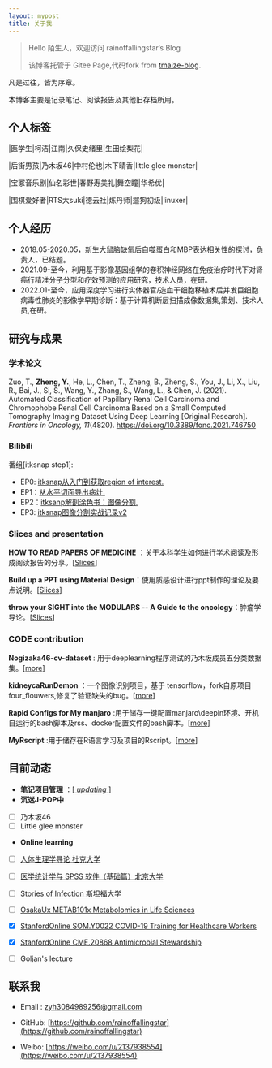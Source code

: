 ```yaml
---
layout: mypost
title: 关于我
---
```


> Hello 陌生人，欢迎访问 rainoffallingstar‘s Blog
>
> 该博客托管于 Gitee Page,代码fork from [tmaize-blog](https://github.com/TMaize/tmaize-blog).

凡是过往，皆为序章。

本博客主要是记录笔记、阅读报告及其他旧存档所用。

## 个人标签

|医学生|柯洁|江南|久保史绪里|生田绘梨花|

|后街男孩|乃木坂46|中村伦也|木下晴香|little glee monster|

|宝冢音乐剧|仙名彩世|春野寿美礼|舞空瞳|华希优|

|围棋爱好者|RTS大suki|德云社|炼丹师|遛狗初级|linuxer|


## 个人经历

- 2018.05-2020.05，新生大鼠脑缺氧后自噬蛋白和MBP表达相关性的探讨，负责人，已结题。
- 2021.09-至今，利用基于影像基因组学的卷积神经网络在免疫治疗时代下对肾癌行精准分子分型和疗效预测的应用研究，技术人员，在研。
- 2022.01-至今，应用深度学习进行实体器官/造血干细胞移植术后并发巨细胞病毒性肺炎的影像学早期诊断：基于计算机断层扫描成像数据集,策划、技术人员,在研。



## 研究与成果

### 学术论文

Zuo, T., **Zheng, Y.**, He, L., Chen, T., Zheng, B., Zheng, S., You, J., Li, X., Liu, R., Bai, J., Si, S., Wang, Y., Zhang, S., Wang, L., & Chen, J. (2021). Automated Classification of Papillary Renal Cell Carcinoma and Chromophobe Renal Cell Carcinoma Based on a Small Computed Tomography Imaging Dataset Using Deep Learning [Original Research]. *Frontiers in Oncology, 11*(4820). https://doi.org/10.3389/fonc.2021.746750

### Bilibili

番组[itksnap step1]:
- EP0: [itksnap从入门到获取region of interest.](https://www.bilibili.com/video/BV1Xy4y1177d/)
- EP1：[从水平切面导出病灶.](https://www.bilibili.com/video/BV1Py4y127mQ)
- EP2：[itksanp解剖涂色书：图像分割.](https://www.bilibili.com/video/BV1Sv4y1f7FR)
- EP3: [itksnap图像分割实战记录v2](https://www.bilibili.com/video/BV1wU4y1h7kd)

### Slices and presentation

  **HOW TO READ PAPERS OF MEDICINE** ：关于本科学生如何进行学术阅读及形成阅读报告的分享。[[Slices](https://gitee.com/rainoffallingstar/rainoffallingstar/raw/mydraft/posts/slices/htrp.pdf)]
  
  **Build up a PPT using Material Design**：使用质感设计进行ppt制作的理论及要点说明。[[Slices](https://gitee.com/rainoffallingstar/rainoffallingstar/raw/mydraft/posts/slices/bemdppt.pdf)]
 
  **throw your SIGHT into the MODULARS -- A Guide to the oncology**：肿瘤学导论。[[Slices](https://gitee.com/rainoffallingstar/rainoffallingstar/raw/mydraft/posts/slices/gtooncology.pdf)]


### CODE contribution

  **Nogizaka46-cv-dataset** : 用于deeplearning程序测试的乃木坂成员五分类数据集。[[more](https://gitee.com/rainoffallingstar/nogizaka46_cv_dataset)]

  **kidneycaRunDemon** ：一个图像识别项目，基于 tensorflow，fork自原项目four_flouwers,修复了验证缺失的bug。[[more](https://gitee.com/rainoffallingstar/kidneycaRunDemon)]

  **Rapid Configs for My manjaro**  :用于储存一键配置manjaro\deepin环境、开机自运行的bash脚本及rss、docker配置文件的bash脚本。[[more](https://gitee.com/rainoffallingstar/rapid-configs-for-my-manjaro)]
  
  **MyRscript** :用于储存在R语言学习及项目的Rscript。[[more](https://github.com/rainoffallingstar/MyRscript)]

## 目前动态

-  **笔记项目管理** ：[[ _updating_ ](https://gitee.com/rainoffallingstar/preneep)]
-  **沉迷J-POP中** 
  - [ ] 乃木坂46
  - [ ] Little glee monster
-  **Online learning** 
  - [ ] [人体生理学导论 杜克大学](https://www.coursera.org/learn/physiology/home)
  - [ ] [医学统计学与 SPSS 软件（基础篇）北京大学](https://www.coursera.org/learn/spss-ruanjian/home/week/1)
  - [ ] [Stories of Infection 斯坦福大学](https://www.coursera.org/learn/stories-of-infection/home/week/1)
  - [ ] [OsakaUx METAB101x Metabolomics in Life Sciences](https://learning.edx.org/course/course-v1:OsakaUx+METAB101x+3T2019/home)
  - [x] [StanfordOnline SOM.Y0022 COVID-19 Training for Healthcare Workers](https://learning.edx.org/course/course-v1:StanfordOnline+SOM.Y0022+2T2020/home)
  - [x] [StanfordOnline CME.20868 Antimicrobial Stewardship](https://learning.edx.org/course/course-v1:StanfordOnline+CME.20868+1T2020/home)
  - [ ] Goljan's lecture


## 联系我

- Email&nbsp;: zyh3084989256@gmail.com

- GitHub: [https://github.com/rainoffallingstar](https://github.com/rainoffallingstar)

- Weibo: [https://weibo.com/u/2137938554](https://weibo.com/u/2137938554)

